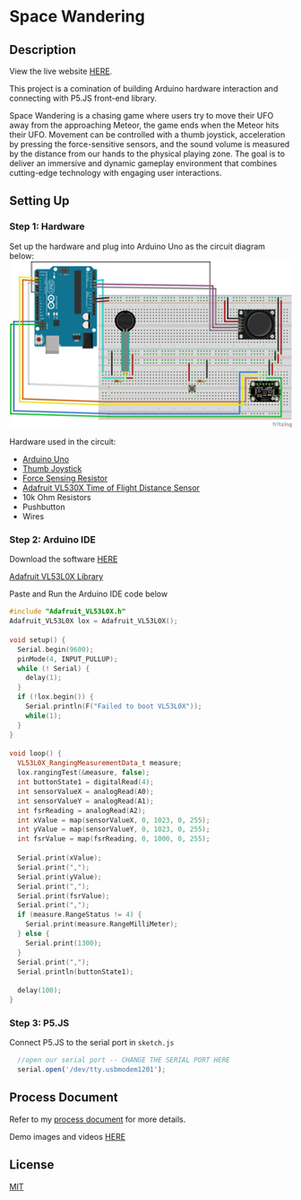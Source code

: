 # Space Wandering
## Description
View the live website [HERE]().

This project is a comination of building Arduino hardware interaction and connecting with P5.JS front-end library.

Space Wandering is a chasing game where users try to move their UFO away from the approaching Meteor, the game ends when the Meteor hits their UFO. Movement can be controlled with a thumb joystick, acceleration by pressing the force-sensitive sensors, and the sound volume is measured by the distance from our hands to the physical playing zone. The goal is to deliver an immersive and dynamic gameplay environment that combines cutting-edge technology with engaging user interactions.

## Setting Up
### Step 1: Hardware
Set up the hardware and plug into Arduino Uno as the circuit diagram below:
![alt text](https://github.com/haileyph/Space-Wandering/blob/main/assets/circuit.png?raw=true)

Hardware used in the circuit:
- [Arduino Uno](https://store-usa.arduino.cc/products/arduino-uno-rev3?selectedStore=us)
- [Thumb Joystick](https://exploreembedded.com/wiki/Analog_JoyStick_with_Arduino)
- [Force Sensing Resistor](https://learn.adafruit.com/force-sensitive-resistor-fsr/overview)
- [Adafruit VL530X Time of Flight Distance Sensor](https://www.adafruit.com/product/3317)
- 10k Ohm Resistors
- Pushbutton
- Wires

### Step 2: Arduino IDE
Download the software [HERE](https://www.arduino.cc/en/software)

[Adafruit VL53L0X Library](https://github.com/adafruit/Adafruit_VL53L0X)

Paste and Run the Arduino IDE code below

```cpp
#include "Adafruit_VL53L0X.h"
Adafruit_VL53L0X lox = Adafruit_VL53L0X();

void setup() {
  Serial.begin(9600);
  pinMode(4, INPUT_PULLUP);
  while (! Serial) {
    delay(1);
  }
  if (!lox.begin()) {
    Serial.println(F("Failed to boot VL53L0X"));
    while(1);
  }
}

void loop() {
  VL53L0X_RangingMeasurementData_t measure;
  lox.rangingTest(&measure, false);
  int buttonState1 = digitalRead(4);
  int sensorValueX = analogRead(A0);
  int sensorValueY = analogRead(A1);
  int fsrReading = analogRead(A2); 
  int xValue = map(sensorValueX, 0, 1023, 0, 255);
  int yValue = map(sensorValueY, 0, 1023, 0, 255);
  int fsrValue = map(fsrReading, 0, 1000, 0, 255);

  Serial.print(xValue);
  Serial.print(",");
  Serial.print(yValue);
  Serial.print(",");
  Serial.print(fsrValue);
  Serial.print(",");
  if (measure.RangeStatus != 4) { 
    Serial.print(measure.RangeMilliMeter);
  } else {
    Serial.print(1300);
  }
  Serial.print(",");
  Serial.println(buttonState1);

  delay(100);
}
```

### Step 3: P5.JS

Connect P5.JS to the serial port in ```sketch.js```

```javascript
  //open our serial port -- CHANGE THE SERIAL PORT HERE
  serial.open('/dev/tty.usbmodem1201');
```

## Process Document
Refer to my [process document](https://sheridanc-my.sharepoint.com/personal/phamhang_shernet_sheridancollege_ca/Documents/23%20Fall%20%F0%9F%8C%A4%EF%B8%8F/IxD%20Phy%20Comp/submit/HaileyPham_Project2.pdf?CT=1705426768912&OR=ItemsView) for more details.

Demo images and videos [HERE](https://ixd552.phoenix.sheridanc.on.ca/Fall%2023/PhysComp/Module_2_WebTemplate/#Project1)

## License
[MIT](https://choosealicense.com/licenses/mit/)
